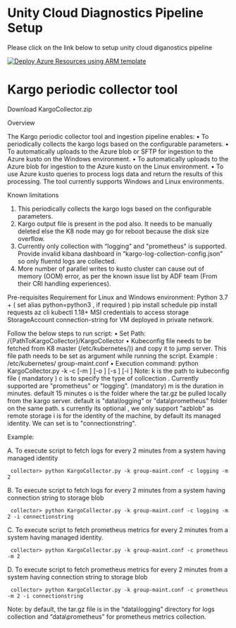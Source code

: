# Unity Cloud Diagnostics Pipeline Setup

Please click on the link below to setup unity cloud diganostics pipeline

[![Deploy Azure Resources using ARM template](https://docs.microsoft.com/en-us/azure/media/template-deployments/deploy-to-azure.svg "Deploy Azure Resources using ARM template")](https://portal.azure.com/#create/Microsoft.Template/uri/https%3A%2F%2Fraw.githubusercontent.com%2Fvineetgarhewal%2FUnityCloudDiagnosticsSetup%2Fmain%2FARMDeploymentTemplate%2FARMTemplateDeployment.json)

# Kargo periodic collector tool

Download KargoCollector.zip

Overview

The Kargo periodic collector tool and ingestion pipeline enables:
•	To periodically collects the kargo logs based on the configurable parameters.
•	To automatically uploads to the Azure blob or SFTP for ingestion to the Azure kusto on the Windows environment.
•	To automatically uploads to the Azure blob for ingestion to the Azure kusto on the Linux environment.
•	To use Azure kusto queries to process logs data and return the results of this processing.
The tool currently supports Windows and Linux environments.

Known limitations
1.	This periodically collects the kargo logs based on the configurable parameters.
2.	Kargo output file is present in the pod also. It needs to be manually deleted else the K8 node may go for reboot because the disk size overflow.
3.	Currently only collection with “logging”  and "prometheus" is supported. Provide invalid kibana dashboard in “kargo-log-collection-config.json” so only fluentd logs are collected.
4.	More number of parallel writes to kusto cluster can cause out of memory (OOM) error, as per the known issue list by ADF team (From their CRI handling experiences).

Pre-requisites
Requirement for Linux and Windows environment:
Python 3.7 + ( set alias python=python3 , if required )
pip install schedule
pip install requests
az cli
kubectl 1.18+
MSI credentials to access storage
StorageAccount connection-string for VM deployed in private network.

Follow the below steps to run script:
•	Set Path: /{PathToKargoCollector}/KargoCollector
•	Kubeconfig file needs to be fetched from K8 master (/etc/kubernetes/<kubeconfig>)) and copy it to jump server. This file path needs to be set as argument while running the script.
 Example : /etc/kubernetes/ group-maint.conf
•	Execution command: python KargoCollector.py -k <kubeConfigFile> -c <collectionTye> [-m <durationInMinutes>] [-o <outputfolder>] [-s <storageType>] [-i <identityType>]
Note: 
 k is the path to kubeconfig file ( mandatory )
 c is to specify the type of collcection . Currently supported are "prometheus" or "logging". (mandatory)
 m is the duration in minutes. default 15 minutes
 o is the folder where the tar.gz be pulled locally from the kargo server. default is "data\logging" or "data\prometheus" folder on the same path.
 s currently its optional , we only support "azblob" as remote storage
 i is for the identity of the machine, by default its managed identity. We can set is to "connectionstring".
 
 Example:
 
 A.  To execute script to fetch logs for every 2 minutes from a system having managed identity
 
     collector> python KargoCollector.py -k group-maint.conf -c logging -m 2 
 
 B.  To execute script to fetch logs for every 2 minutes from a system having connection string to storage blob
 
     collector> python KargoCollector.py -k group-maint.conf -c logging -m 2 -i connectionstring
 
 C.  To execute script to fetch prometheus metrics for every 2 minutes from a system having managed identity.
 
     collector> python KargoCollector.py -k group-maint.conf -c prometheus -m 2 
 
 D.  To execute script to fetch prometheus metrics for every 2 minutes from a system having connection string to storage blob
 
     collector> python KargoCollector.py -k group-maint.conf -c prometheus -m 2 -i connectionstring

 Note: by default, the tar.gz file is in the “data\logging” directory for logs collection and “data\prometheus” for prometheus metrics collection.
